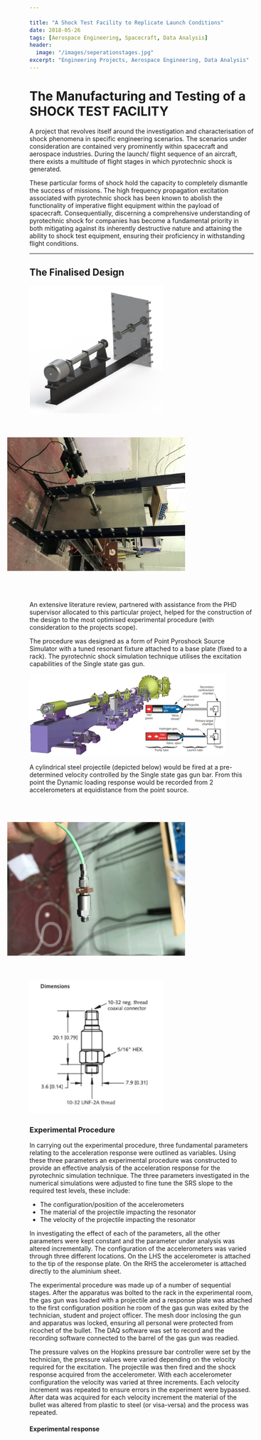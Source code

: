 ```yaml
---

title: "A Shock Test Facility to Replicate Launch Conditions"
date: 2018-05-26
tags: [Aerospace Engineering, Spacecraft, Data Analysis]
header:
  image: "/images/seperationstages.jpg"
excerpt: "Engineering Projects, Aerospace Engineering, Data Analysis"
---
```


# The Manufacturing and Testing of a SHOCK TEST FACILITY

A project that revolves itself around the investigation and characterisation of shock
phenomena in specific engineering scenarios. The scenarios under consideration are
contained very prominently within spacecraft and aerospace industries. During the launch/
flight sequence of an aircraft, there exists a multitude of flight stages in which pyrotechnic
shock is generated.

These particular forms of shock hold the capacity to completely dismantle the success of missions. The high frequency propagation excitation associated with pyrotechnic shock has been known to abolish the functionality of imperative flight equipment within the payload of spacecraft. Consequentially, discerning a comprehensive understanding of pyrotechnic shock for companies has become a fundamental priority in both mitigating against its inherently destructive nature and attaining the ability to shock test equipment, ensuring their proficiency in withstanding flight conditions.

---

## The Finalised Design

<img src="/images/solidworks.jpg" width="300"> <img src="/images/sfc.jpg" style="transform:rotate(90deg);" width="300">

An extensive literature review, partnered with assistance from the PHD supervisor allocated to this particular project, helped for the construction of the design to the most optimised experimental procedure (with consideration to the projects scope).

The procedure was designed as a form of Point Pyroshock Source Simulator with a tuned resonant fixture
attached to a base plate (fixed to a rack). The pyrotechnic shock simulation technique utilises the excitation capabilities of the Single state gas gun.

<img src="/images/singlestategasgun.jpg" width="440">

A cylindrical steel projectile (depicted below) would be fired at a pre-determined velocity
controlled by the Single state gas gun bar. From this point the Dynamic loading response
would be recorded from 2 accelerometers at equidistance from the point source.

<img src="/images/accelerometer.jpg" style="transform:rotate(90deg);" width="300"> <img src="/images/accelerometerdiagram.jpg" width="300">


### Experimental Procedure

In carrying out the experimental procedure, three fundamental parameters relating to the
acceleration response were outlined as variables. Using these three parameters an
experimental procedure was constructed to provide an effective analysis of the acceleration
response for the pyrotechnic simulation technique. The three parameters investigated in the
numerical simulations were adjusted to fine tune the SRS slope to the required test levels,
these include:

- The configuration/position of the accelerometers
- The material of the projectile impacting the resonator
- The velocity of the projectile impacting the resonator

In investigating the effect of each of the parameters, all the other parameters were kept
constant and the parameter under analysis was altered incrementally. The configuration of
the accelerometers was varied through three different locations. On the LHS the accelerometer is attached to the tip of the response plate. On the RHS the accelerometer is attached directly to the aluminium sheet.

The experimental procedure was made up of a number of sequential stages. After the apparatus was bolted to the rack in the experimental room, the gas gun was loaded with a projectile and a response plate was attached to the first configuration position he room of the gas gun was exited by the technician, student and project officer. The mesh door
inclosing the gun and apparatus was locked, ensuring all personal were protected from ricochet of the bullet. The DAQ software was set to record and the recording software connected to the barrel of the gas gun was readied.

The pressure valves on the Hopkins pressure bar controller were set by the technician, the pressure values were varied
depending on the velocity required for the excitation. The projectile was then fired and the shock response acquired from the accelerometer. With each accelerometer configuration the velocity was varied at three increments. Each velocity increment was repeated to ensure errors in the experiment were bypassed. After data was acquired for each velocity increment the material of the bullet was altered from plastic to steel (or visa-versa) and the process was repeated.

#### Experimental response
